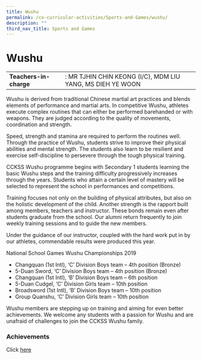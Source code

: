 ```yaml
---
title: Wushu
permalink: /co-curricular-activities/Sports-and-Games/wushu/
description: ""
third_nav_title: Sports and Games
---
```

# **Wushu**

|  	|  	|
|---	|---	|
| **Teachers-in-charge** 	| : MR TJHIN CHIN KEONG (I/C), MDM LIU YANG, MS DIEH YE WOON 	|

Wushu is derived from traditional Chinese martial art practices and blends elements of performance and martial arts. In competitive Wushu, athletes execute complex routines that can either be performed barehanded or with weapons. They are judged according to the quality of movements, coordination and strength.  

Speed, strength and stamina are required to perform the routines well. Through the practice of Wushu, students strive to improve their physical abilities and mental strength. The students also learn to be resilient and exercise self-discipline to persevere through the tough physical training.

CCKSS Wushu programme begins with Secondary 1 students learning the basic Wushu steps and the training difficulty progressively increases through the years. Students who attain a certain level of mastery will be selected to represent the school in performances and competitions. 

Training focuses not only on the building of physical attributes, but also on the holistic development of the child. Another strength is the rapport built among members, teachers and instructor. These bonds remain even after students graduate from the school. Our alumni return frequently to join weekly training sessions and to guide the new members.

Under the guidance of our instructor, coupled with the hard work put in by our athletes, commendable results were produced this year.

National School Games Wushu Championships 2019 


*   Changquan (1st Intl), ‘C’ Division Boys team – 4th position (Bronze)
*   5-Duan Sword, ‘C’ Division Boys team – 4th position (Bronze)
*   Changquan (1st Intl), ‘B’ Division Boys team – 6th position 
*   5-Duan Cudgel, ‘C’ Division Girls team – 10th position
*   Broadsword (1st Intl), ‘B’ Division Boys team – 10th position
*   Group Quanshu, ‘C’ Division Girls team – 10th position

Wushu members are stepping up on training and aiming for even better achievements. We welcome any students with a passion for Wushu and are unafraid of challenges to join the CCKSS Wushu family.

### Achievements  

Click [here](https://chuachukangsec.moe.edu.sg/compassionate-leaders/cca-achievements)